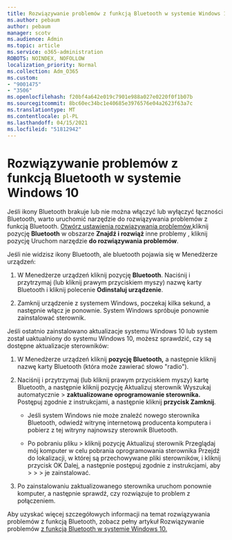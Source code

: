 ```yaml
---
title: Rozwiązywanie problemów z funkcją Bluetooth w systemie Windows 10
ms.author: pebaum
author: pebaum
manager: scotv
ms.audience: Admin
ms.topic: article
ms.service: o365-administration
ROBOTS: NOINDEX, NOFOLLOW
localization_priority: Normal
ms.collection: Adm_O365
ms.custom:
- "9001475"
- "3506"
ms.openlocfilehash: f20bf4a642e019c7901e988a027e0220f0f1b07b
ms.sourcegitcommit: 8bc60ec34bc1e40685e3976576e04a2623f63a7c
ms.translationtype: MT
ms.contentlocale: pl-PL
ms.lasthandoff: 04/15/2021
ms.locfileid: "51812942"
---
```

# <a name="fix-bluetooth-problems-in-windows-10"></a>Rozwiązywanie problemów z funkcją Bluetooth w systemie Windows 10

Jeśli ikony Bluetooth brakuje lub nie można włączyć lub wyłączyć łączności Bluetooth, warto uruchomić narzędzie do rozwiązywania problemów z funkcją Bluetooth. [Otwórz ustawienia rozwiązywania problemów,](ms-settings:troubleshoot)kliknij pozycję **Bluetooth** w obszarze **Znajdź i rozwiąż** inne problemy , kliknij pozycję Uruchom narzędzie **do rozwiązywania problemów**.

Jeśli nie widzisz ikony Bluetooth, ale bluetooth pojawia się w Menedżerze urządzeń:

1. W Menedżerze urządzeń kliknij pozycję **Bluetooth**. Naciśnij i przytrzymaj (lub kliknij prawym przyciskiem myszy) nazwę karty Bluetooth i kliknij polecenie **Odinstaluj urządzenie**.

2. Zamknij urządzenie z systemem Windows, poczekaj kilka sekund, a następnie włącz je ponownie. System Windows spróbuje ponownie zainstalować sterownik.

Jeśli ostatnio zainstalowano aktualizacje systemu Windows 10 lub system został uaktualniony do systemu Windows 10, możesz sprawdzić, czy są dostępne aktualizacje sterowników:

1. W Menedżerze urządzeń kliknij **pozycję Bluetooth,** a następnie kliknij nazwę karty Bluetooth (która może zawierać słowo "radio").

2. Naciśnij i przytrzymaj (lub kliknij prawym przyciskiem myszy) kartę Bluetooth, a następnie kliknij pozycję Aktualizuj sterownik Wyszukaj automatycznie   >  **zaktualizowane oprogramowanie sterownika.** Postępuj zgodnie z instrukcjami, a następnie kliknij **przycisk Zamknij**.

      - Jeśli system Windows nie może znaleźć nowego sterownika Bluetooth, odwiedź witrynę internetową producenta komputera i pobierz z tej witryny najnowszy sterownik Bluetooth.

    - Po pobraniu pliku > kliknij pozycję Aktualizuj sterownik Przeglądaj mój komputer w celu pobrania oprogramowania sterownika Przejdź do lokalizacji, w której są przechowywane pliki sterowników, i kliknij przycisk OK Dalej, a następnie postępuj zgodnie z instrukcjami, aby  >    >     >  je zainstalować.

3. Po zainstalowaniu zaktualizowanego sterownika uruchom ponownie komputer, a następnie sprawdź, czy rozwiązuje to problem z połączeniem.

Aby uzyskać więcej szczegółowych informacji na temat rozwiązywania problemów z funkcją Bluetooth, zobacz pełny artykuł Rozwiązywanie problemów [z funkcją Bluetooth w systemie Windows 10.](https://support.microsoft.com/help/14169/windows-10-fix-bluetooth-problems)
